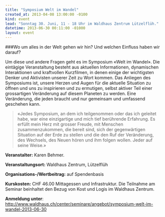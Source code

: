 ```yaml
---
title: "Symposium Welt im Wandel"
created_at: 2013-04-08 13:00:00 -0100
kind: event
lead: "Sonntag 30. Juni, 11 - 18 Uhr im Waldhaus Zentrum Lützelflüh."
datetime: 2013-06-30 00:11:00 -01000
layout: event
---
```



###Wo um alles in der Welt gehen wir hin? Und welchen Einfluss haben wir darauf?


Um diese und andere Fragen geht es im Symposium «Welt im Wandel». Die eintägige Veranstaltung besteht aus aktuellen Informationen, dynamischen Interaktionen und kraftvollen Kurzfilmen, in denen einige der wichtigsten Denker und Aktivisten unserer Zeit zu Wort kommen. Das Anliegen des Symposiums ist, unsere Herzen und Augen für die aktuelle Situation zu öffnen und uns zu inspirieren und zu ermutigen, selbst aktiver Teil einer grossartigen Veränderung auf diesem Planeten zu werden. Eine Veränderung, die jeden braucht und nur gemeinsam und umfassend geschehen kann.

<blockquote>
«Jedes Symposium, an dem ich teilgenommen oder das ich geleitet habe, war eine einzigartige und mich tief berührende Erfahrung. Es erfüllt mein Herz mit grosser Freude, mit Menschen zusammenzukommen, die bereit sind, sich der gegenwärtigen Situation auf der Erde zu stellen und die den Ruf der Veränderung, des Wechsels, des Neuen hören und ihm folgen wollen. Jeder auf seine Weise.»
</blockquote>

**Veranstalter:** Karen Behmer.


**Veranstaltungsort:** Waldhaus Zentrum, Lützelflüh

**Organisations-/Wertbeitrag:** auf Spendenbasis

**Kurskosten:** CHF 46.00 Mittagessen und Infrastruktur.
Die Teilnahme am Seminar beinhaltet den Bezug von Kost und Logis im Waldhaus Zentrum.

**Anmeldung unter**: <http://www.waldhaus.ch/center/seminare/angebot/symposium-welt-im-wandel-2013-06-30> 